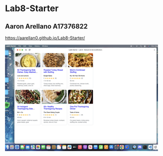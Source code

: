 # Lab8-Starter
## Aaron Arellano A17376822
https://aarellan0.github.io/Lab8-Starter/

![image](pwa.png)
